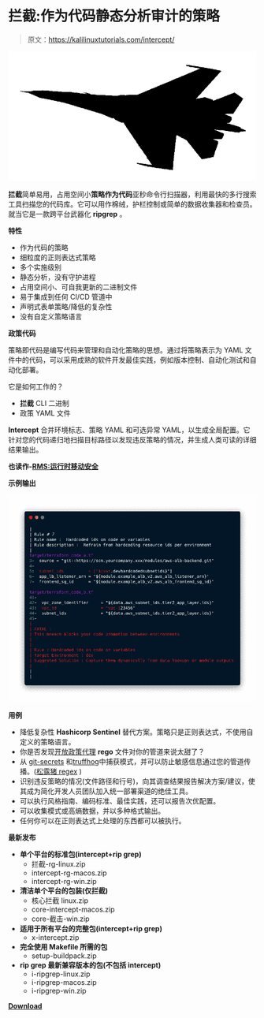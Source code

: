 # 拦截:作为代码静态分析审计的策略

> 原文：<https://kalilinuxtutorials.com/intercept/>

[![Intercept : Policy As Code Static Analysis Auditing](img/1904df4986bd7950fdfed91d85878e85.png "Intercept : Policy As Code Static Analysis Auditing")](https://1.bp.blogspot.com/-yNifJQK_VM8/XrLmpbJ-q8I/AAAAAAAAGKs/fJmkedbN9-0SX4YK0YN9OJID_Qge_Zb7ACLcBGAsYHQ/s1600/INTERCEPT%25281%2529.png)

**拦截**简单易用，占用空间小**策略作为代码**亚秒命令行扫描器，利用最快的多行搜索工具扫描您的代码库。它可以用作棉绒，护栏控制或简单的数据收集器和检查员。就当它是一款跨平台武器化 **ripgrep** 。

**特性**

*   作为代码的策略
*   细粒度的正则表达式策略
*   多个实施级别
*   静态分析，没有守护进程
*   占用空间小、可自我更新的二进制文件
*   易于集成到任何 CI/CD 管道中
*   声明式表单策略/降低的复杂性
*   没有自定义策略语言

**政策代码**

策略即代码是编写代码来管理和自动化策略的思想。通过将策略表示为 YAML 文件中的代码，可以采用成熟的软件开发最佳实践，例如版本控制、自动化测试和自动化部署。

它是如何工作的？

*   **拦截** CLI 二进制
*   政策 YAML 文件

**Intercept** 合并环境标志、策略 YAML 和可选异常 YAML，以生成全局配置。它针对您的代码递归地扫描目标路径以发现违反策略的情况，并生成人类可读的详细结果输出。

**也读作-[RMS:运行时移动安全](https://kalilinuxtutorials.com/rms/)**

**示例输出**

![](img/37b40c98605f00ba208ae5609757eb8f.png)

**用例**

*   降低复杂性 **Hashicorp Sentinel** 替代方案。策略只是正则表达式，不使用自定义的策略语言。
*   你是否发现[开放政策代理](https://www.openpolicyagent.org/) **rego** 文件对你的管道来说太甜了？
*   从 [git-secrets](https://github.com/awslabs/git-secrets) 和[truffhog](https://github.com/dxa4481/truffleHog)中捕获模式，并可以防止敏感信息通过您的管道传播。([松露猪 regex](https://github.com/dxa4481/truffleHog/blob/dev/scripts/searchOrg.py) )
*   识别违反策略的情况(文件路径和行号)，向其调查结果报告解决方案/建议，使其成为简化开发人员团队加入统一部署渠道的绝佳工具。
*   可以执行风格指南、编码标准、最佳实践，还可以报告次优配置。
*   可以收集模式或高熵数据，并以多种格式输出。
*   任何你可以在正则表达式上处理的东西都可以被执行。

**最新发布**

*   **单个平台的标准包(intercept+rip grep)**
    *   拦截-rg-linux.zip
    *   intercept-rg-macos.zip
    *   intercept-rg-win.zip
*   **清洁单个平台的包装(仅拦截)**
    *   核心拦截 linux.zip
    *   core-intercept-macos.zip
    *   core-截击-win.zip
*   **适用于所有平台的完整包(intercept+rip grep)**
    *   x-intercept.zip
*   **完全使用 Makefile 所需的包**
    *   setup-buildpack.zip
*   **rip grep 最新兼容版本的包(不包括 intercept)**
    *   i-ripgrep-linux.zip
    *   i-ripgrep-macos.zip
    *   i-ripgrep-win.zip

[**Download**](https://github.com/xfhg/intercept)